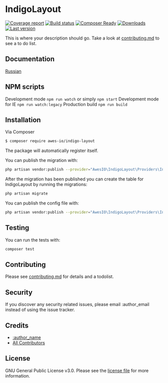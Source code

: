 # IndigoLayout

[![Coverage report](http://gitlab.awescode.com/awes-io/indigo-layout/badges/master/coverage.svg)](https://www.awes.io/)
[![Build status](http://gitlab.awescode.com/awes-io/indigo-layout/badges/master/build.svg)](https://www.awes.io/)
[![Composer Ready](https://www.awc.wtf/awes-io/indigo-layout/status.svg)](https://www.awes.io/)
[![Downloads](https://www.awc.wtf/awes-io/indigo-layout/downloads.svg)](https://www.awes.io/)
[![Last version](https://www.awc.wtf/awes-io/indigo-layout/version.svg)](https://www.awes.io/) 


This is where your description should go. Take a look at [contributing.md](contributing.md) to see a to do list.

## Documentation

[Russian](./docs/index.md)

## NPM scripts

Development mode `npm run watch` or simply `npm start`
Development mode for IE `npm run watch:legacy`
Production build `npm run build`

## Installation

Via Composer

``` bash
$ composer require awes-io/indigo-layout
```

The package will automatically register itself.

You can publish the migration with:

```bash
php artisan vendor:publish --provider="AwesIO\IndigoLayout\Providers\IndigoLayoutServiceProvider" --tag="migrations"
```

After the migration has been published you can create the table for IndigoLayout by running the migrations:

```bash
php artisan migrate
```

You can publish the config file with:

```bash
php artisan vendor:publish --provider="AwesIO\IndigoLayout\Providers\IndigoLayoutServiceProvider" --tag="config"
```

## Testing

You can run the tests with:

```bash
composer test
```

## Contributing

Please see [contributing.md](contributing.md) for details and a todolist.

## Security

If you discover any security related issues, please email :author_email instead of using the issue tracker.

## Credits

- [:author_name][link-author]
- [All Contributors][link-contributors]

## License

GNU General Public License v3.0. Please see the [license file](license.md) for more information.

[ico-version]: https://img.shields.io/packagist/v/awesio/indigolayout.svg?style=flat-square
[ico-downloads]: https://img.shields.io/packagist/dt/awesio/indigolayout.svg?style=flat-square
[ico-travis]: https://img.shields.io/travis/awesio/indigolayout/master.svg?style=flat-square
[ico-styleci]: https://styleci.io/repos/12345678/shield

[link-packagist]: https://packagist.org/packages/awesio/indigolayout
[link-downloads]: https://packagist.org/packages/awesio/indigolayout
[link-travis]: https://travis-ci.org/awesio/indigolayout
[link-styleci]: https://styleci.io/repos/12345678
[link-author]: https://github.com/awesio
[link-contributors]: ../../contributors]
